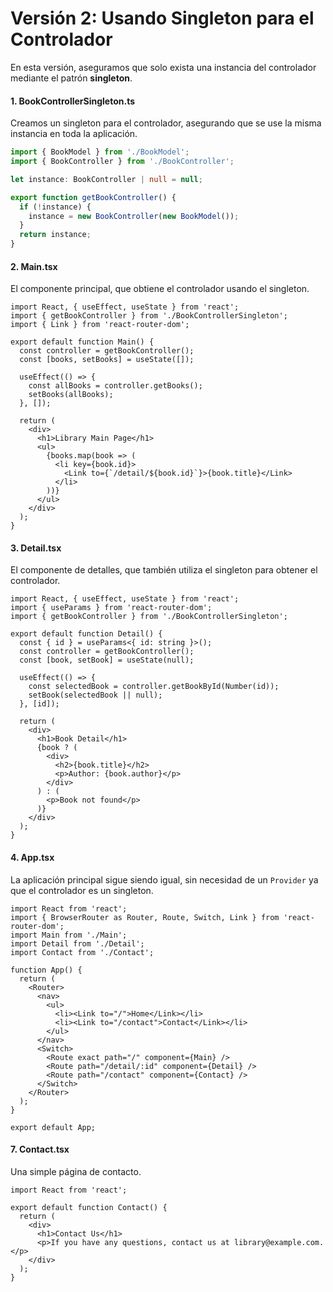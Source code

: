 # **Versión 2: Usando Singleton para el Controlador**

En esta versión, aseguramos que solo exista una instancia del controlador mediante el patrón **singleton**.

#### **1. BookControllerSingleton.ts**
Creamos un singleton para el controlador, asegurando que se use la misma instancia en toda la aplicación.

```typescript
import { BookModel } from './BookModel';
import { BookController } from './BookController';

let instance: BookController | null = null;

export function getBookController() {
  if (!instance) {
    instance = new BookController(new BookModel());
  }
  return instance;
}
```

#### **2. Main.tsx**
El componente principal, que obtiene el controlador usando el singleton.

```tsx
import React, { useEffect, useState } from 'react';
import { getBookController } from './BookControllerSingleton';
import { Link } from 'react-router-dom';

export default function Main() {
  const controller = getBookController();
  const [books, setBooks] = useState([]);

  useEffect(() => {
    const allBooks = controller.getBooks();
    setBooks(allBooks);
  }, []);

  return (
    <div>
      <h1>Library Main Page</h1>
      <ul>
        {books.map(book => (
          <li key={book.id}>
            <Link to={`/detail/${book.id}`}>{book.title}</Link>
          </li>
        ))}
      </ul>
    </div>
  );
}
```

#### **3. Detail.tsx**
El componente de detalles, que también utiliza el singleton para obtener el controlador.

```tsx
import React, { useEffect, useState } from 'react';
import { useParams } from 'react-router-dom';
import { getBookController } from './BookControllerSingleton';

export default function Detail() {
  const { id } = useParams<{ id: string }>();
  const controller = getBookController();
  const [book, setBook] = useState(null);

  useEffect(() => {
    const selectedBook = controller.getBookById(Number(id));
    setBook(selectedBook || null);
  }, [id]);

  return (
    <div>
      <h1>Book Detail</h1>
      {book ? (
        <div>
          <h2>{book.title}</h2>
          <p>Author: {book.author}</p>
        </div>
      ) : (
        <p>Book not found</p>
      )}
    </div>
  );
}
```

#### **4. App.tsx**
La aplicación principal sigue siendo igual, sin necesidad de un `Provider` ya que el controlador es un singleton.

```tsx
import React from 'react';
import { BrowserRouter as Router, Route, Switch, Link } from 'react-router-dom';
import Main from './Main';
import Detail from './Detail';
import Contact from './Contact';

function App() {
  return (
    <Router>
      <nav>
        <ul>
          <li><Link to="/">Home</Link></li>
          <li><Link to="/contact">Contact</Link></li>
        </ul>
      </nav>
      <Switch>
        <Route exact path="/" component={Main} />
        <Route path="/detail/:id" component={Detail} />
        <Route path="/contact" component={Contact} />
      </Switch>
    </Router>
  );
}

export default App;
```

#### **7. Contact.tsx**
Una simple página de contacto.

```tsx
import React from 'react';

export default function Contact() {
  return (
    <div>
      <h1>Contact Us</h1>
      <p>If you have any questions, contact us at library@example.com.</p>
    </div>
  );
}
```

